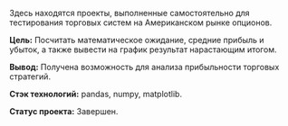 Здесь находятся проекты, выполненные самостоятельно для тестирования торговых систем на Американском рынке опционов. 

**Цель:** Посчитать математическое ожидание, средние прибыль и убыток, а также вывести на график результат нарастающим итогом. 

**Вывод:** Получена возможность для анализа прибыльности торговых стратегий.

**Стэк технологий:** pandas, numpy, matplotlib.

**Статус проекта:** Завершен.

